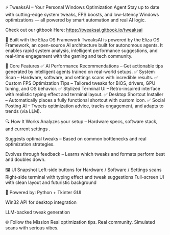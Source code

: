 ⚡ TweaksAI – Your Personal Windows Optimization Agent
Stay up to date with cutting-edge system tweaks, FPS boosts, and low-latency Windows optimizations — all powered by smart automation and real AI logic.


Check out our gitbook Here: https://tweaksai.gitbook.io/tweaksai

🧠 Built with the Eliza OS Framework
TweaksAI is powered by the Eliza OS Framework, an open-source AI architecture built for autonomous agents. It enables rapid system analysis, intelligent performance suggestions, and real-time engagement with the gaming and tech community.

🚀 Core Features
✅ AI Performance Recommendations – Get actionable tips generated by intelligent agents trained on real-world setups.
✅ System Scan  – Hardware, software, and settings scans with incredible results.
✅ Custom FPS Optimization Tips – Tailored tweaks for BIOS, drivers, GPU tuning, and OS behavior.
✅ Stylized Terminal UI – Retro-inspired interface with realistic typing effect and terminal layout.
✅ Desktop Shortcut Installer – Automatically places a fully functional shortcut with custom icon.
✅ Social Posting AI – Tweets optimization advice, tracks engagement, and adapts to trends (via LLM).

🔍 How It Works
Analyzes your setup – Hardware specs, software stack, and current settings .

Suggests optimal tweaks – Based on common bottlenecks and real optimization strategies.

Evolves through feedback – Learns which tweaks and formats perform best and doubles down.

🖼 UI Snapshot
Left-side buttons for Hardware / Software / Settings scans
Right-side terminal with typing effect and tweak suggestions
Full-screen UI with clean layout and futuristic background

🪪 Powered by:
Python + Tkinter GUI

Win32 API for desktop integration

LLM-backed tweak generation

🌐 Follow the Mission
Real optimization tips. Real community. Simulated scans with serious vibes.
